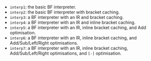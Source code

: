  * `interp1`: the basic BF interpreter.
  * `interp2`: the basic BF interpreter with bracket caching.
  * `interp3`: a BF interpreter with an IR and bracket caching.
  * `interp4`: a BF interpreter with an IR and inline bracket caching.
  * `interp5`: a BF interpreter with an IR, inline bracket caching, and Add
    optimisation.
  * `interp6`: a BF interpreter with an IR, inline bracket caching, and
    Add/Sub/Left/Right optimisations.
  * `interp7`: a BF interpreter with an IR, inline bracket caching,
    Add/Sub/Left/Right optimisations, and `[-]` optimisation.

